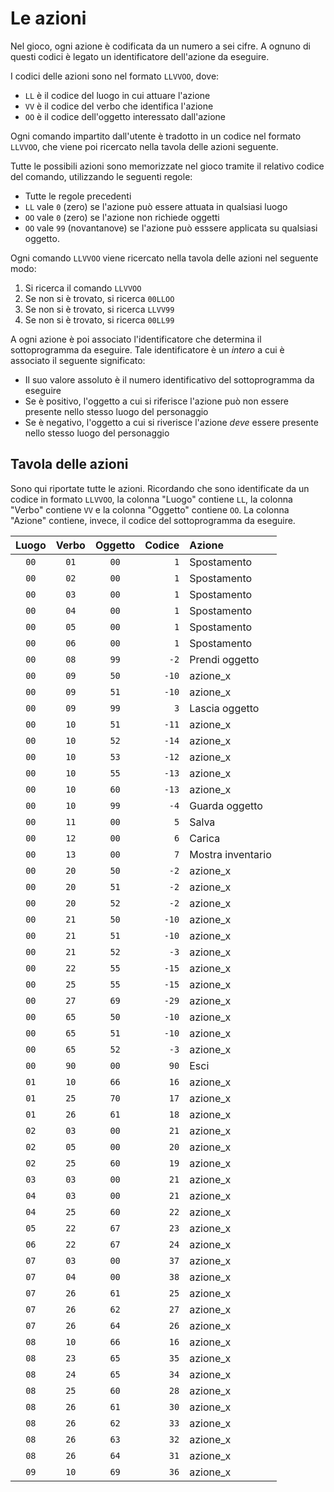 # Le azioni

Nel gioco, ogni azione è codificata da un numero a sei cifre. A ognuno di questi codici è legato un identificatore dell'azione da eseguire.

I codici delle azioni sono nel formato `LLVVOO`, dove:

- `LL` è il codice del luogo in cui attuare l'azione
- `VV` è il codice del verbo che identifica l'azione
- `OO` è il codice dell'oggetto interessato dall'azione

Ogni comando impartito dall'utente è tradotto in un codice nel formato `LLVVOO`, che viene poi ricercato nella tavola delle azioni seguente.

Tutte le possibili azioni sono memorizzate nel gioco tramite il relativo codice del comando, utilizzando le seguenti regole:

- Tutte le regole precedenti
- `LL` vale `0` (zero) se l'azione può essere attuata in qualsiasi luogo
- `OO` vale `0` (zero) se l'azione non richiede oggetti
- `OO` vale `99` (novantanove) se l'azione può esssere applicata su qualsiasi oggetto.

Ogni comando `LLVVOO` viene ricercato nella tavola delle azioni nel seguente modo:

1. Si ricerca il comando `LLVVOO`
2. Se non si è trovato, si ricerca `00LLOO`
3. Se non si è trovato, si ricerca `LLVV99`
4. Se non si è trovato, si ricerca `00LL99`

A ogni azione è poi associato l'identificatore che determina il sottoprogramma da eseguire. Tale identificatore è un _intero_ a cui è associato il seguente significato:

- Il suo valore assoluto è il numero identificativo del sottoprogramma da eseguire
- Se è positivo, l'oggetto a cui si riferisce l'azione può non essere presente nello stesso luogo del personaggio
- Se è negativo, l'oggetto a cui si riverisce l'azione _deve_ essere presente nello stesso luogo del personaggio

## Tavola delle azioni

Sono qui riportate tutte le azioni. Ricordando che sono identificate da un codice in formato `LLVVOO`, la colonna "Luogo" contiene `LL`, la colonna "Verbo" contiene `VV` e la colonna "Oggetto" contiene `OO`. La colonna "Azione" contiene, invece, il codice del sottoprogramma da eseguire.

| Luogo | Verbo | Oggetto | Codice | Azione            |
| :---: | :---: | :-----: | -----: | :---------------- |
| `00`  | `01`  |  `00`   |    `1` | Spostamento       |
| `00`  | `02`  |  `00`   |    `1` | Spostamento       |
| `00`  | `03`  |  `00`   |    `1` | Spostamento       |
| `00`  | `04`  |  `00`   |    `1` | Spostamento       |
| `00`  | `05`  |  `00`   |    `1` | Spostamento       |
| `00`  | `06`  |  `00`   |    `1` | Spostamento       |
| `00`  | `08`  |  `99`   |   `-2` | Prendi oggetto    |
| `00`  | `09`  |  `50`   |  `-10` | azione_x          |
| `00`  | `09`  |  `51`   |  `-10` | azione_x          |
| `00`  | `09`  |  `99`   |    `3` | Lascia oggetto    |
| `00`  | `10`  |  `51`   |  `-11` | azione_x          |
| `00`  | `10`  |  `52`   |  `-14` | azione_x          |
| `00`  | `10`  |  `53`   |  `-12` | azione_x          |
| `00`  | `10`  |  `55`   |  `-13` | azione_x          |
| `00`  | `10`  |  `60`   |  `-13` | azione_x          |
| `00`  | `10`  |  `99`   |   `-4` | Guarda oggetto    |
| `00`  | `11`  |  `00`   |    `5` | Salva             |
| `00`  | `12`  |  `00`   |    `6` | Carica            |
| `00`  | `13`  |  `00`   |    `7` | Mostra inventario |
| `00`  | `20`  |  `50`   |   `-2` | azione_x          |
| `00`  | `20`  |  `51`   |   `-2` | azione_x          |
| `00`  | `20`  |  `52`   |   `-2` | azione_x          |
| `00`  | `21`  |  `50`   |  `-10` | azione_x          |
| `00`  | `21`  |  `51`   |  `-10` | azione_x          |
| `00`  | `21`  |  `52`   |   `-3` | azione_x          |
| `00`  | `22`  |  `55`   |  `-15` | azione_x          |
| `00`  | `25`  |  `55`   |  `-15` | azione_x          |
| `00`  | `27`  |  `69`   |  `-29` | azione_x          |
| `00`  | `65`  |  `50`   |  `-10` | azione_x          |
| `00`  | `65`  |  `51`   |  `-10` | azione_x          |
| `00`  | `65`  |  `52`   |   `-3` | azione_x          |
| `00`  | `90`  |  `00`   |   `90` | Esci              |
| `01`  | `10`  |  `66`   |   `16` | azione_x          |
| `01`  | `25`  |  `70`   |   `17` | azione_x          |
| `01`  | `26`  |  `61`   |   `18` | azione_x          |
| `02`  | `03`  |  `00`   |   `21` | azione_x          |
| `02`  | `05`  |  `00`   |   `20` | azione_x          |
| `02`  | `25`  |  `60`   |   `19` | azione_x          |
| `03`  | `03`  |  `00`   |   `21` | azione_x          |
| `04`  | `03`  |  `00`   |   `21` | azione_x          |
| `04`  | `25`  |  `60`   |   `22` | azione_x          |
| `05`  | `22`  |  `67`   |   `23` | azione_x          |
| `06`  | `22`  |  `67`   |   `24` | azione_x          |
| `07`  | `03`  |  `00`   |   `37` | azione_x          |
| `07`  | `04`  |  `00`   |   `38` | azione_x          |
| `07`  | `26`  |  `61`   |   `25` | azione_x          |
| `07`  | `26`  |  `62`   |   `27` | azione_x          |
| `07`  | `26`  |  `64`   |   `26` | azione_x          |
| `08`  | `10`  |  `66`   |   `16` | azione_x          |
| `08`  | `23`  |  `65`   |   `35` | azione_x          |
| `08`  | `24`  |  `65`   |   `34` | azione_x          |
| `08`  | `25`  |  `60`   |   `28` | azione_x          |
| `08`  | `26`  |  `61`   |   `30` | azione_x          |
| `08`  | `26`  |  `62`   |   `33` | azione_x          |
| `08`  | `26`  |  `63`   |   `32` | azione_x          |
| `08`  | `26`  |  `64`   |   `31` | azione_x          |
| `09`  | `10`  |  `69`   |   `36` | azione_x          |